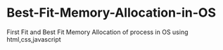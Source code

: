 # Best-Fit-Memory-Allocation-in-OS
First Fit and Best Fit Memory Allocation of process in OS using html,css,javascript

